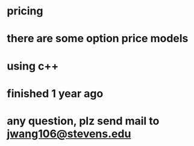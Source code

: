 # pricing
# there are some option price models 
# using c++
# finished 1 year ago
# any question, plz send mail to jwang106@stevens.edu
